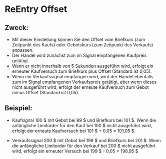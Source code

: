 # **ReEntry Offset**

## Zweck: 

- Mit dieser Einstellung können Sie den Offset vom Briefkurs (zum Zeitpunkt des Kaufs) oder Gebotskurs (zum Zeitpunkt des Verkaufs) anpassen. 
- Der Handel wird zunächst zum im Signal empfangenen Kaufpreis getätigt. 
- Wenn er nicht innerhalb von 5 Sekunden ausgeführt wird, erfolgt ein erneuter Kaufversuch zum Briefkurs plus Offset (Standard ist 0,05). 
- Wenn ein Verkaufssignal empfangen wird, wird der Handel ebenfalls zum im Signal empfangenen Verkaufspreis getätigt, aber wenn dieses nicht ausgeführt wird, erfolgt der erneute Kaufversuch zum Gebot minus Offset (Standard ist 0,05).

## Beispiel:

- Kaufsignal 100 $ mit Gebot bei 99 $ und Briefkurs bei 101 $. Wenn die anfängliche Limitorder für den Kauf bei 100 $ nicht ausgeführt wird, erfolgt der erneute Kaufversuch bei 101 $ + 0,05 = 101,05 $.

- Verkaufssignal 200 $ mit Gebot bei 199 $ und Briefkurs bei 201 $. Wenn die anfängliche Limitorder für den Verkauf bei 200 $ nicht ausgeführt wird, erfolgt ein erneuter Versuch bei 199 $ - 0,05 = 198,95 $

